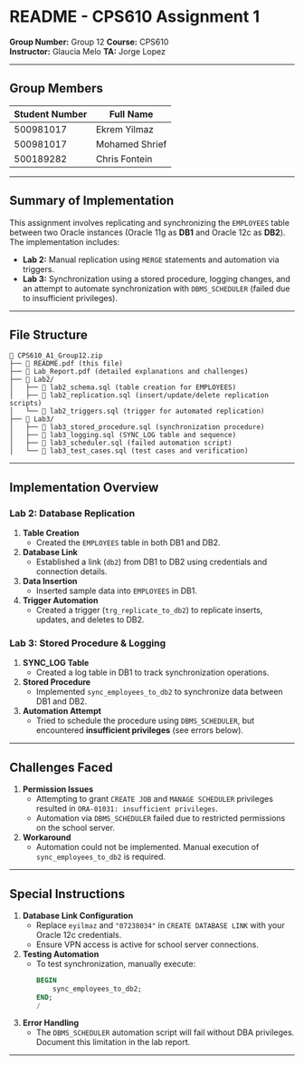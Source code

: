 # README - CPS610 Assignment 1

**Group Number:** Group 12 
**Course:** CPS610  
**Instructor:** Glaucia Melo
**TA:** Jorge Lopez 

---

## **Group Members**  
| Student Number | Full Name          |  
|----------------|--------------------|  
| 500981017       | Ekrem Yilmaz  |  
| 500981017       | Mohamed Shrief |  
| 500189282       | Chris Fontein  |  

--- 

## **Summary of Implementation**
This assignment involves replicating and synchronizing the `EMPLOYEES` table between two Oracle instances (Oracle 11g as **DB1** and Oracle 12c as **DB2**). The implementation includes:  
- **Lab 2:** Manual replication using `MERGE` statements and automation via triggers.  
- **Lab 3:** Synchronization using a stored procedure, logging changes, and an attempt to automate synchronization with `DBMS_SCHEDULER` (failed due to insufficient privileges).  

---

## **File Structure**
```
📁 CPS610_A1_Group12.zip  
├── 📄 README.pdf (this file)  
├── 📄 Lab_Report.pdf (detailed explanations and challenges)  
├── 📂 Lab2/  
│   ├── 📄 lab2_schema.sql (table creation for EMPLOYEES)  
│   ├── 📄 lab2_replication.sql (insert/update/delete replication scripts)  
│   └── 📄 lab2_triggers.sql (trigger for automated replication)  
├── 📂 Lab3/  
│   ├── 📄 lab3_stored_procedure.sql (synchronization procedure)  
│   ├── 📄 lab3_logging.sql (SYNC_LOG table and sequence)  
│   ├── 📄 lab3_scheduler.sql (failed automation script)  
│   └── 📄 lab3_test_cases.sql (test cases and verification)  
```

---

## **Implementation Overview**

### **Lab 2: Database Replication**  
1. **Table Creation**  
   - Created the `EMPLOYEES` table in both DB1 and DB2.  
2. **Database Link**  
   - Established a link (`db2`) from DB1 to DB2 using credentials and connection details.  
3. **Data Insertion**  
   - Inserted sample data into `EMPLOYEES` in DB1.  
4. **Trigger Automation**  
   - Created a trigger (`trg_replicate_to_db2`) to replicate inserts, updates, and deletes to DB2.  

### **Lab 3: Stored Procedure & Logging**  
1. **SYNC_LOG Table**  
   - Created a log table in DB1 to track synchronization operations.  
2. **Stored Procedure**  
   - Implemented `sync_employees_to_db2` to synchronize data between DB1 and DB2.  
3. **Automation Attempt**  
   - Tried to schedule the procedure using `DBMS_SCHEDULER`, but encountered **insufficient privileges** (see errors below).  

---

## **Challenges Faced**  
1. **Permission Issues**  
   - Attempting to grant `CREATE JOB` and `MANAGE SCHEDULER` privileges resulted in `ORA-01031: insufficient privileges`.  
   - Automation via `DBMS_SCHEDULER` failed due to restricted permissions on the school server.  
2. **Workaround**  
   - Automation could not be implemented. Manual execution of `sync_employees_to_db2` is required.  

---

## **Special Instructions**  
1. **Database Link Configuration**  
   - Replace `eyilmaz` and `"07238034"` in `CREATE DATABASE LINK` with your Oracle 12c credentials.  
   - Ensure VPN access is active for school server connections.  
2. **Testing Automation**  
   - To test synchronization, manually execute:  
     ```sql  
     BEGIN  
         sync_employees_to_db2;  
     END;  
     /  
     ```  
3. **Error Handling**  
   - The `DBMS_SCHEDULER` automation script will fail without DBA privileges. Document this limitation in the lab report.  

---
